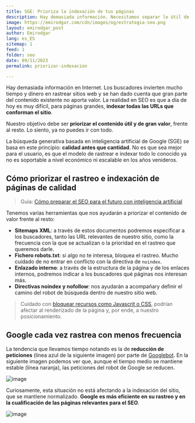 ```yaml
---
title: SGE: Prioriza la indexación de tus páginas
description: Hay demasiada información. Necesitamos separar lo útil de lo menos relevante.
image: https://emirodgar.com/cdn/images/og/estrategia-seo.png
layout: emirodgar_post
author: Emirodgar
lang: es_ES
sitemap: 1
feed: 1
folder: seo
date: 09/11/2023
permalink: priorizar-indexacion

--- 
```


Hay demasiada información en Internet. Los buscadores invierten mucho tiempo y dinero en rastrear sitios web y se han dado cuenta que gran parte del contenido existente no aporta valor.
La realidad en SEO es que a día de hoy es muy difícil, para páginas grandes, **indexar todas las URLs que conforman el sitio**.

Nuestro objetivo debe ser **priorizar el contenido útil y de gran valor**, frente al resto. Lo siento, ya no puedes ir con todo. 

La búsqueda generativa basada en inteligencia artificial de Google (SGE) se basa en este principio: **calidad antes que cantidad**. No es que sea mejor para el usuario, es que el modelo de rastrear e indexar todo lo conocido ya no es soportable a nivel económico ni escalable en los años venideros.

## Cómo priorizar el rastreo e indexación de páginas de calidad

> Guía: [Cómo preparar el SEO para el futuro con inteligencia artificial](https://newsletter.chuletaseo.com/p/guia-como-preparar-el-seo-para-el)

Tenemos varias herramientas que nos ayudarán a priorizar el contenido de valor frente al resto:

- **Sitemaps XML**: a través de estos documentos podremos especificar a los buscadores, tanto las URL relevantes de nuestro sitio, como la frecuencia con la que se actualizan o la prioridad en el rastreo que queremos darle.
- **Fichero robots.txt**: si algo no te interesa, bloquea el rastreo. Mucho cuidado de no entrar en conflicto con la directiva de `noindex`.
- **Enlazado interno**: a través de la estructura de la página y de los enlaces internos, podremos indicar a los buscadores qué páginas nos interesan más.
- **Directivas noindex y nofollow**: nos ayudarán a acompañary definir el camino del robot de búsqueda dentro de nuestro sitio web.

> Cuidado con [bloquear recursos como Javascrit o CSS](https://emirodgar.com/bloquear-indexacion-js-css), podrían afectar al renderizado de la página y, por ende, a nuestro posicionamiento.

## Google cada vez rastrea con menos frecuencia

La tendencia que llevamos tiempo notando es la de **reducción de peticiones** (línea azul de la siguiente imagen) por parte de [Googlebot](https://emirodgar.com/detectar-googlebot).
En la siguiente imagen podemos ver que, aunque el tiempo medio se mantiene estable (línea naranja), las peticiones del robot de Google se reducen.

![image](https://github.com/Emirodgar/w-emirodgar-com/assets/4302127/5e6ca395-ef28-415b-971f-547fc33eb5e4)

Curiosamente, esta situación no está afectando a la indexación del sitio, que se mantiene normalizado. **Google es más eficiente en su rastreo y en la cualificación de las páginas relevantes para el SEO**.

![image](https://github.com/Emirodgar/w-emirodgar-com/assets/4302127/7fae73f3-a854-408d-881f-9ccfbc40b3d7)

